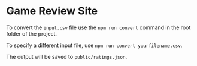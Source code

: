 # Game Review Site

To convert the `input.csv` file use the `npm run convert` command in the root folder of the project.

To specify a different input file, use `npm run convert yourfilename.csv`.

The output will be saved to `public/ratings.json`.
